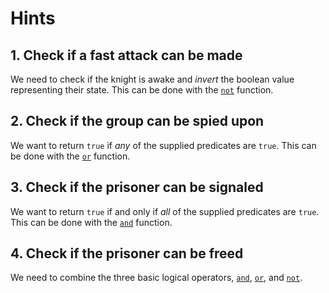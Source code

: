 # Hints

## 1. Check if a fast attack can be made

We need to check if the knight is awake and _invert_ the boolean value representing their state. This can be done with the [`not`][not] function.

## 2. Check if the group can be spied upon

We want to return `true` if _any_ of the supplied predicates are `true`. This can be done with the [`or`][or] function.

## 3. Check if the prisoner can be signaled

We want to return `true` if and only if _all_ of the supplied predicates are `true`. This can be done with the [`and`][and] function.

## 4. Check if the prisoner can be freed

We need to combine the three basic logical operators, [`and`][and], [`or`][or], and [`not`][not].

[not]: https://clojuredocs.org/clojure.core/not
[or]: https://clojuredocs.org/clojure.core/or
[and]: https://clojuredocs.org/clojure.core/and